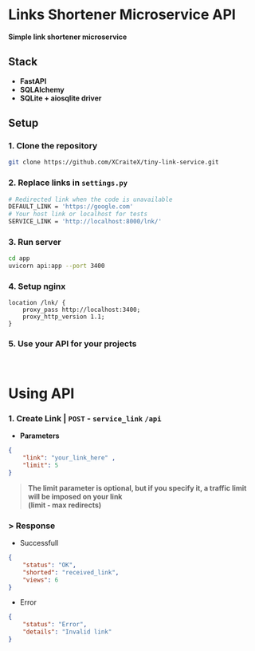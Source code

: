 # Links Shortener Microservice API

**Simple link shortener microservice**

## Stack
- **FastAPI**
- **SQLAlchemy**
- **SQLite + aiosqlite driver**

## Setup

### 1. Clone the repository

```bash
git clone https://github.com/XCraiteX/tiny-link-service.git
```

### 2. Replace links in `settings.py`

```bash
# Redirected link when the code is unavailable
DEFAULT_LINK = 'https://google.com'
# Your host link or localhost for tests
SERVICE_LINK = 'http://localhost:8000/lnk/'
```

### 3. Run server

```bash
cd app
uvicorn api:app --port 3400  
```

### 4. Setup nginx 

```nginx
location /lnk/ {
    proxy_pass http://localhost:3400;
    proxy_http_version 1.1;
}
```

### 5. Use your API for your projects
<br>

# Using API

### 1. Create Link | `POST` - `service_link` `/api`

- **Parameters**

```json
{
    "link": "your_link_here" ,
    "limit": 5
}
```
  
> **The limit parameter is optional, but if you specify it, a traffic limit will be imposed on your link   
> (limit - max redirects)**

###  > Response

- Successfull

```json
{
    "status": "OK",
    "shorted": "received_link",
    "views": 6
}
```

- Error

```json
{
    "status": "Error",
    "details": "Invalid link"
}
```
